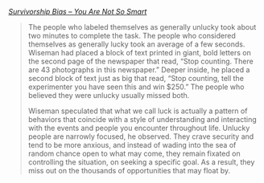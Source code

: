 <cite>[Survivorship Bias – You Are Not So Smart](https://youarenotsosmart.com/2013/05/23/survivorship-bias/)</cite>

> The people who labeled themselves as generally unlucky took about two minutes to complete the task. The people who considered themselves as generally lucky took an average of a few seconds. Wiseman had placed a block of text printed in giant, bold letters on the second page of the newspaper that read, “Stop counting. There are 43 photographs in this newspaper.” Deeper inside, he placed a second block of text just as big that read, “Stop counting, tell the experimenter you have seen this and win $250.” The people who believed they were unlucky usually missed both.
>
> Wiseman speculated that what we call luck is actually a pattern of behaviors that coincide with a style of understanding and interacting with the events and people you encounter throughout life. Unlucky people are narrowly focused, he observed. They crave security and tend to be more anxious, and instead of wading into the sea of random chance open to what may come, they remain fixated on controlling the situation, on seeking a specific goal. As a result, they miss out on the thousands of opportunities that may float by. 
